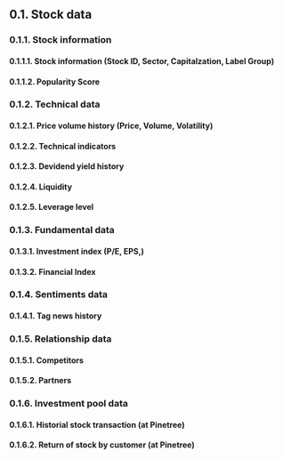 ## 0.1. Stock data

### 0.1.1. Stock information

#### 0.1.1.1. Stock information (Stock ID, Sector, Capitalzation, Label Group)

#### 0.1.1.2. Popularity Score

### 0.1.2. Technical data

#### 0.1.2.1. Price volume history (Price, Volume, Volatility)

#### 0.1.2.2. Technical indicators

#### 0.1.2.3. Devidend yield history

#### 0.1.2.4. Liquidity

#### 0.1.2.5. Leverage level

### 0.1.3. Fundamental data

#### 0.1.3.1. Investment index (P/E, EPS,)

#### 0.1.3.2. Financial Index

### 0.1.4. Sentiments data

#### 0.1.4.1. Tag news history

### 0.1.5. Relationship data

#### 0.1.5.1. Competitors

#### 0.1.5.2. Partners

### 0.1.6. Investment pool data



#### 0.1.6.1. Historial stock transaction (at Pinetree)

#### 0.1.6.2. Return of stock by customer (at Pinetree)